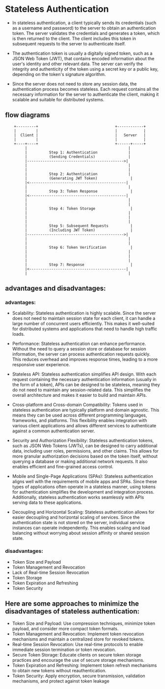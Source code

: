 
# Stateless Authentication

- In stateless authentication, a client typically sends its credentials (such as a username and password) to the server to obtain an authentication token. The server validates the credentials and generates a token, which is then returned to the client. The client includes this token in subsequent requests to the server to authenticate itself.

- The authentication token is usually a digitally signed token, such as a JSON Web Token (JWT), that contains encoded information about the user's identity and other relevant data. The server can verify the integrity and authenticity of the token using a secret key or a public key, depending on the token's signature algorithm.

- Since the server does not need to store any session data, the authentication process becomes stateless. Each request contains all the necessary information for the server to authenticate the client, making it scalable and suitable for distributed systems.

## flow diagrams

        +---------+                                   +------------+
        |         |                                   |            |
        |  Client |                                   |   Server   |
        |         |                                   |            |
        +----+----+                                   +------+-----+
             |                                              |
             |          Step 1: Authentication              |
             |          (Sending Credentials)               |
             |-------------------------------------------->|
             |                                              |
             |                                              |
             |          Step 2: Authentication              |
             |          (Generating JWT Token)               |
             |<--------------------------------------------|
             |                                              |
             |          Step 3: Token Response               |
             |<--------------------------------------------|
             |                                              |
             |                                              |
             |          Step 4: Token Storage                |
             |                                              |
             |                                              |
             |                                              |
             |          Step 5: Subsequent Requests          |
             |          (Including JWT Token)                |
             |-------------------------------------------->|
             |                                              |
             |                                              |
             |          Step 6: Token Verification           |
             |                                              |
             |                                              |
             |                                              |
             |          Step 7: Response                     |
             |<--------------------------------------------|
             |                                              |




## advantages and disadvantages: 

### advantages:

- Scalability: Stateless authentication is highly scalable. Since the server does not need to maintain session state for each client, it can handle a large number of concurrent users efficiently. This makes it well-suited for distributed systems and applications that need to handle high traffic loads.

- Performance: Stateless authentication can enhance performance. Without the need to query a session store or database for session information, the server can process authentication requests quickly. This reduces overhead and improves response times, leading to a more responsive user experience.

- Stateless API: Stateless authentication simplifies API design. With each request containing the necessary authentication information (usually in the form of a token), APIs can be designed to be stateless, meaning they do not need to maintain any session-related data. This simplifies the overall architecture and makes it easier to build and maintain APIs.

- Cross-platform and Cross-domain Compatibility: Tokens used in stateless authentication are typically platform and domain agnostic. This means they can be used across different programming languages, frameworks, and platforms. This flexibility enables integration with various client applications and allows different services to authenticate against a common authentication server.

- Security and Authorization Flexibility: Stateless authentication tokens, such as JSON Web Tokens (JWTs), can be designed to carry additional data, including user roles, permissions, and other claims. This allows for more granular authorization decisions based on the token itself, without querying a database or making additional network requests. It also enables efficient and fine-grained access control.

- Mobile and Single-Page Applications (SPAs): Stateless authentication aligns well with the requirements of mobile apps and SPAs. Since these types of applications often operate in a stateless manner, using tokens for authentication simplifies the development and integration process. Additionally, stateless authentication works seamlessly with APIs serving data to these applications.

- Decoupling and Horizontal Scaling: Stateless authentication allows for easier decoupling and horizontal scaling of services. Since the authentication state is not stored on the server, individual service instances can operate independently. This enables scaling and load balancing without worrying about session affinity or shared session state.

### disadvantages: 

- Token Size and Payload
- Token Management and Revocation
- Lack of Real-time Session Revocation
- Token Storage
- Token Expiration and Refreshing
- Token Security

## Here are some approaches to minimize the disadvantages of stateless authentication:

- Token Size and Payload: Use compression techniques, minimize token payload, and consider more compact token formats.
- Token Management and Revocation: Implement token revocation mechanisms and maintain a centralized store for revoked tokens.
- Real-time Session Revocation: Use real-time protocols to enable immediate session termination or token revocation.
- Secure Token Storage: Educate clients on secure token storage practices and encourage the use of secure storage mechanisms.
- Token Expiration and Refreshing: Implement token refresh mechanisms to obtain new tokens without reauthentication.
- Token Security: Apply encryption, secure transmission, validation mechanisms, and protect against token leakage

